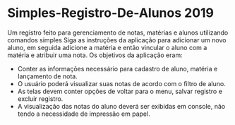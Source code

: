# Simples-Registro-De-Alunos 2019
Um registro feito para gerenciamento de notas, matérias e alunos utilizando comandos simples
Siga as instruções da aplicação para adicionar um novo aluno, em seguida adicione a matéria e então vincular o aluno com a matéria e atribuir uma nota.
Os objetivos da aplicação eram:
- Conter as informações necessário para cadastro de aluno, matéria e lançamento de nota.
- O usuário poderá visualizar suas notas de acordo com o filtro de aluno.
- As telas devem conter opções de voltar para o menu, salvar registro e excluir registro. 
- A visualização das notas do aluno deverá ser exibidas em console, não tendo a necessidade de impressão em papel.
